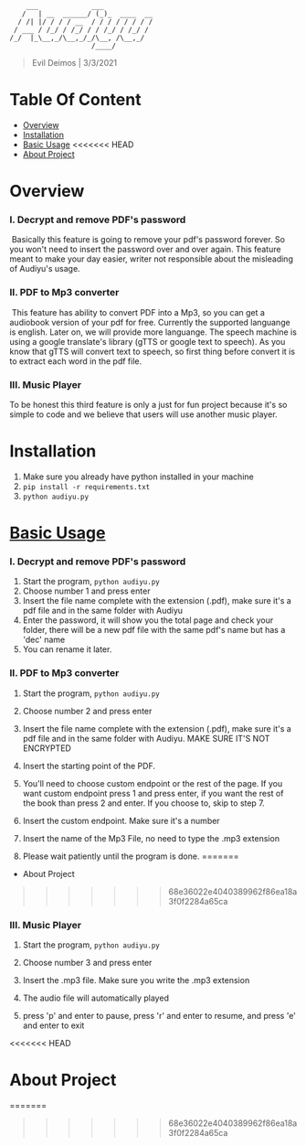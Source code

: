         ___             ___            
       /   | __  ______/ (_)_  ____  __
      / /| |/ / / / __  / / / / / / / /
     / ___ / /_/ / /_/ / / /_/ / /_/ / 
    /_/  |_\__,_/\__,_/_/\__, /\__,_/  
                        /____/
> Evil Deimos | 3/3/2021

# Table Of Content

- [Overview](#overview)
- [Installation](#installation)
- [Basic Usage](#basic-usage)
<<<<<<< HEAD
- [About Project](#about-project)

# Overview

###  **I. Decrypt and remove PDF's password**

​	Basically this feature is going to remove your pdf's password forever. So you won't need to insert the password over and over again. This feature meant to make your day easier, writer not responsible about the misleading of Audiyu's usage.

### **II. PDF to Mp3 converter**

​	This feature has ability to convert PDF into a Mp3, so you can get a audiobook version of your pdf for free. Currently the supported languange is english. Later on, we will provide more languange. The speech machine is using a google translate's library (gTTS or google text to speech). As you know that gTTS will convert text to speech, so first thing before convert it is to extract each word in the pdf file. 

### **III. Music Player**

To be honest this third feature is only a just for fun project because it's so simple to code and we believe that users will use another music player.

# Installation

1. Make sure you already have python installed in your machine
2. `pip install -r requirements.txt`
3. `python audiyu.py`

# [Basic Usage](#basic-usage)

###  **I. Decrypt and remove PDF's password**

1. Start the program, `python audiyu.py`
2. Choose number 1 and press enter
3. Insert the file name complete with the extension (.pdf), make sure it's a pdf file and in the same folder with Audiyu
4. Enter the password, it will show you the total page and check your folder,
      there will be a new pdf file with the same pdf's name but has a 'dec' name
5. You can rename it later.

### **II. PDF to Mp3 converter**

1. Start the program, `python audiyu.py`

2. Choose number 2 and press enter
3. Insert the file name complete with the extension (.pdf), make sure it's a pdf file and in the same folder with Audiyu. MAKE SURE IT'S NOT ENCRYPTED
4. Insert the starting point of the PDF. 
5. You'll need to choose custom endpoint or the rest of the page. If you want custom endpoint press 1 and press enter, if you want the rest of the book than press 2 and enter. If you choose to, skip to step 7.
6. Insert the custom endpoint. Make sure it's a number
7. Insert the name of the Mp3 File, no need to type the .mp3 extension
8. Please wait patiently until the program is done.
=======
- About Project
>>>>>>> 68e36022e4040389962f86ea18a3f0f2284a65ca

### **III. Music Player**

1. Start the program, `python audiyu.py`

2. Choose number 3 and press enter
3. Insert the .mp3 file. Make sure you write the .mp3 extension
4. The audio file will automatically played
5. press 'p' and enter to pause, press 'r' and enter to resume, and press 
    'e' and enter to exit

<<<<<<< HEAD


# About Project
=======
>>>>>>> 68e36022e4040389962f86ea18a3f0f2284a65ca
